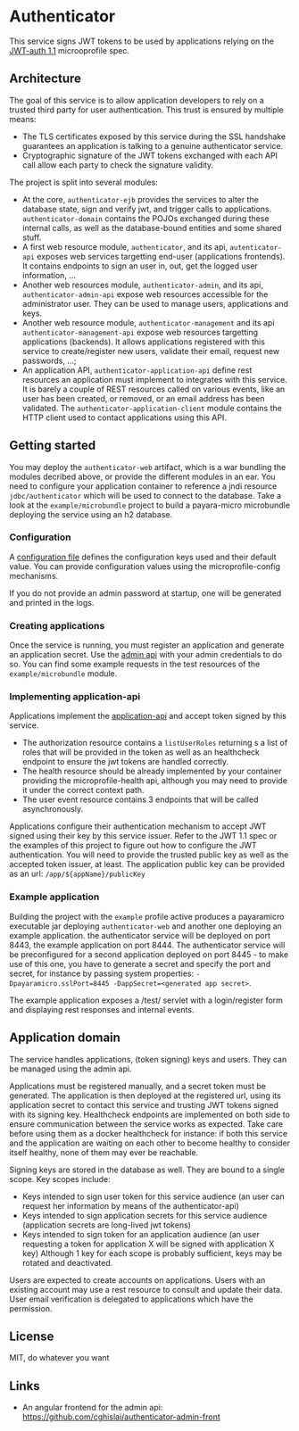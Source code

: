 # Authenticator

This service signs JWT tokens to be used by applications relying on the
[JWT-auth 1.1](https://github.com/eclipse/microprofile-jwt-auth/blob/1.1/spec/src/main/asciidoc/microprofile-jwt-auth-spec.asciidoc)
microoprofile spec.

## Architecture

The goal of this service is to allow application developers to rely on a trusted third party for user authentication.
This trust is ensured by multiple means:
- The TLS certificates exposed by this service during the SSL handshake guarantees an application is talking to a
genuine authenticator service.
- Cryptographic signature of the JWT tokens exchanged with each API call allow each party to check the signature validity. 


The project is split into several modules:
- At the core, `authenticator-ejb` provides the services to alter the database state, sign and verify jwt, and trigger
calls to applications. `authenticator-domain` contains the POJOs exchanged during these internal calls, as well as the
database-bound entities and some shared stuff.
- A first web resource module, `authenticator`, and its api, `autenticator-api` exposes web services targetting 
end-user (applications frontends). It contains endpoints to sign an user in, out, get the logged user information, ...
- Another web resources module, `authenticator-admin`, and its api, `authenticator-admin-api` expose web resources
accessible for the administrator user. They can be used to manage users, applications and keys.
- Another web resource module, `authenticator-management` and its api `authenticator-management-api` expose web
resources targetting applications (backends). It allows applications registered with this service to create/register
new users, validate their email, request new passwords, ...;
- An application API, `authenticator-application-api` define rest resources an application must implement to integrates
with this service. It is barely a couple of REST resources called on various events, like an user has been created,
or removed, or an email address has been validated. The `authenticator-application-client` module contains the HTTP
client used to contact applications using this API.


## Getting started

You may deploy the `authenticator-web` artifact, which is a war bundling the modules decribed above, or provide the
different modules in an ear. You need to configure your application container to reference a jndi resource 
`jdbc/authenticator` which will be used to connect to the database. Take a look at the `example/microbundle` project to build
a payara-micro microbundle deploying the service using an h2 database.

### Configuration
A [configuration file](https://raw.githubusercontent.com/cghislai/authenticator/master/authenticator-ejb/src/main/resources/META-INF/microprofile-config.properties)
defines the configuration keys used and their default value.
You can provide configuration values using the microprofile-config mechanisms.

If you do not provide an admin password at startup, one will be generated and printed in the logs.

### Creating applications

Once the service is running, you must register an application and generate an application secret.
Use the [admin api](https://raw.githubusercontent.com/cghislai/authenticator/master/authenticator-admin-api/src/main/java/com/charlyghislain/authenticator/admin/api/AdminApplicationResource.java)
with your admin credentials to do so.
You can find some example requests in the test resources of the `example/microbundle` module.

### Implementing application-api

Applications implement the [application-api](https://github.com/cghislai/authenticator/tree/master/authenticator-application-api/src/main/java/com/charlyghislain/authenticator/application/api)
and accept token signed by this service.
- The authorization resource contains a `listUserRoles` returning s a list of roles that will be provided in the token as well
as an healthcheck endpoint to ensure the jwt tokens are handled correctly.
- The health resource should be already implemented by your container providing the microprofile-health api, although you may need to provide
it under the correct context path.
- The user event resource contains 3 endpoints that will be called asynchronously. 

Applications configure their authentication mechanism to accept JWT signed using their key by this service issuer.
Refer to the JWT 1.1 spec or the examples of this project to figure out how to configure the JWT authentication.
You will need to provide the trusted public key as well as the accepted token issuer, at least.
The application public key can be provided as an url: `/app/${appName}/publicKey`

### Example application
Building the project with the `example` profile active produces a payaramicro executable jar deploying `authenticator-web`
and another one deploying an example application. the authenticator service will be deployed on port 8443,
the example application on port 8444. The authenticator service will be preconfigured for a second application
deployed on port 8445 - to make use of this one, you have to generate a secret and specify the port and secret, for instance
by passing system properties: `-Dpayaramicro.sslPort=8445 -DappSecret=<generated app secret>`.

The example application exposes a /test/ servlet with a login/register form and displaying rest responses
and internal events.  

## Application domain

The service handles applications, (token signing) keys and users. They can be managed using the admin api.

Applications must be registered manually, and a secret token must be generated. The application is then deployed at 
the registered url, using its application secret to contact this service and trusting JWT tokens signed with its
signing key. Healthcheck endpoints are implemented on both side to ensure communication between the service works as
expected. Take care before using them as a docker healthcheck for instance: if both this service and the application
are waiting on each other to become healthy to consider itself healthy, none of them may ever be reachable.

Signing keys are stored in the database as well. They are bound to a single scope. Key scopes include:
* Keys intended to sign user token for this service audience (an user can request her information by means of the authenticator-api)
* Keys intended to sign application secrets for this service audience (application secrets are long-lived jwt tokens)
* Keys intended to sign token for an application audience (an user requesting a token for application X will be signed with application X key)
Although 1 key for each scope is probably sufficient, keys may be rotated and deactivated.

Users are expected to create accounts on applications. Users with an existing account may use
a rest resource to consult and update their data. User email verification is delegated to applications
which have the permission.


## License
MIT, do whatever you want

## Links
- An angular frontend for the admin api: https://github.com/cghislai/authenticator-admin-front
